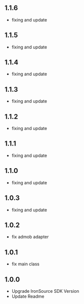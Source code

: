 ## 1.1.6
- fixing and update
## 1.1.5
- fixing and update
## 1.1.4
- fixing and update
## 1.1.3
- fixing and update
## 1.1.2
- fixing and update
## 1.1.1
- fixing and update
## 1.1.0
- fixing and update
## 1.0.3
- fixing and update
## 1.0.2
- fix admob adapter
## 1.0.1
- fix main class
## 1.0.0
 - Upgrade IronSource SDK Version
 - Update Readme